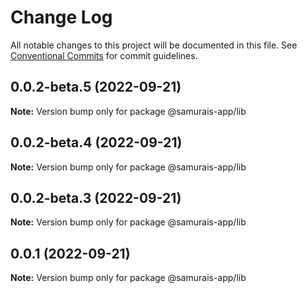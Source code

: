 # Change Log

All notable changes to this project will be documented in this file.
See [Conventional Commits](https://conventionalcommits.org) for commit guidelines.

## 0.0.2-beta.5 (2022-09-21)

**Note:** Version bump only for package @samurais-app/lib





## 0.0.2-beta.4 (2022-09-21)

**Note:** Version bump only for package @samurais-app/lib





## 0.0.2-beta.3 (2022-09-21)

**Note:** Version bump only for package @samurais-app/lib





## 0.0.1 (2022-09-21)

**Note:** Version bump only for package @samurais-app/lib
